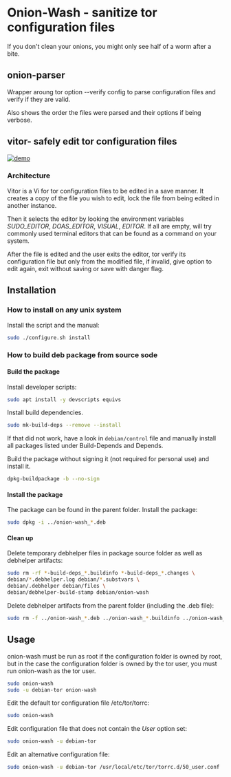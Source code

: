 # Onion-Wash - sanitize tor configuration files

If you don't clean your onions, you might only see half of a worm after a bite.

## onion-parser

Wrapper aroung tor option --verify config to parse configuration files and verify if they are valid.

Also shows the order the files were parsed and their options if being verbose.

## vitor- safely edit tor configuration files

[![demo](https://asciinema.org/a/463445.svg)](https://asciinema.org/a/463445?autoplay=1)

### Architecture

Vitor is a Vi for tor configuration files to be edited in a save manner. It creates a copy of the file you wish to edit, lock the file from being edited in another instance.

Then it selects the editor by looking the environment variables *SUDO_EDITOR*, *DOAS_EDITOR*, *VISUAL*, *EDITOR*. If all are empty, will try commonly used terminal editors that can be found as a command on your system.

After the file is edited and the user exits the editor, tor verify its configuration file but only from the modified file, if invalid, give option to edit again, exit without saving or save with danger flag.

## Installation

### How to install on any unix system

Install the script and the manual:
```sh
sudo ./configure.sh install
```

### How to build deb package from source sode

#### Build the package

Install developer scripts:
```sh
sudo apt install -y devscripts equivs
```

Install build dependencies.
```sh
sudo mk-build-deps --remove --install
```
If that did not work, have a look in `debian/control` file and manually install all packages listed under Build-Depends and Depends.

Build the package without signing it (not required for personal use) and install it.
```sh
dpkg-buildpackage -b --no-sign
```

#### Install the package

The package can be found in the parent folder.
Install the package:
```sh
sudo dpkg -i ../onion-wash_*.deb
```

#### Clean up

Delete temporary debhelper files in package source folder as well as debhelper artifacts:
```sh
sudo rm -rf *-build-deps_*.buildinfo *-build-deps_*.changes \
debian/*.debhelper.log debian/*.substvars \
debian/.debhelper debian/files \
debian/debhelper-build-stamp debian/onion-wash
```

Delete debhelper artifacts from the parent folder (including the .deb file):
```sh
sudo rm -f ../onion-wash_*.deb ../onion-wash_*.buildinfo ../onion-wash_*.changes
```

## Usage

onion-wash must be run as root if the configuration folder is owned by root, but in the case the configuration folder is owned by the tor user, you must run onion-wash as the tor user.

```sh
sudo onion-wash
sudo -u debian-tor onion-wash
```

Edit the default tor configuration file /etc/tor/torrc:
```sh
sudo onion-wash
```

Edit configuration file that does not contain the *User* option set:
```sh
sudo onion-wash -u debian-tor
```

Edit an alternative configuration file:
```sh
sudo onion-wash -u debian-tor /usr/local/etc/tor/torrc.d/50_user.conf
```
